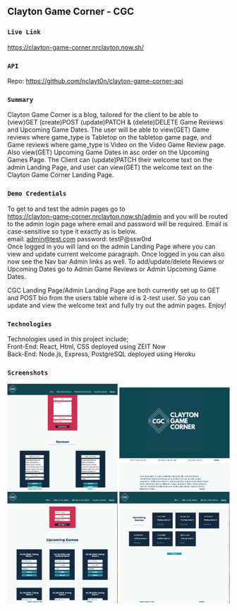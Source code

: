 ## Clayton Game Corner - CGC
### `Live Link`
https://clayton-game-corner.nrclayton.now.sh/
### `API`
Repo: https://github.com/nclayt0n/clayton-game-corner-api
### `Summary`
Clayton Game Corner is a blog, tailored for the client to be able to (view)GET (create)POST (update)PATCH & (delete)DELETE Game Reviews and Upcoming Game Dates. The user will be able to view(GET) Game reviews where game_type is Tabletop on the tabletop game page, and Game reviews where game_type is Video on the Video Game Review page. Also view(GET) Upcoming Game Dates in asc order on the Upcoming Games Page. The Client can (update)PATCH their welcome text on the admin Landing Page, and user can view(GET) the welcome text on the Clayton Game Corner Landing Page.

### `Demo Credentials`
To get to and test the admin pages go to 
<br/>
https://clayton-game-corner.nrclayton.now.sh/admin and you will be routed to the admin login page where email and password will be required.
Email is case-sensitive so type it exactly as is below.
<br/>
email: admin@test.com
password: testP@ssw0rd
<br/>
Once logged in you will land on the admin Landing Page where you can view and update current welcome paragraph. Once logged in you can also now see the Nav bar Admin links as well. To add/update/delete Reviews or Upcoming Dates go to Admin Game Reviews or Admin Upcoming Game Dates.

CGC Landing Page/Admin Landing Page are both currently set up to GET and POST bio from the users table where id is 2-test user. So you can update and view the welcome text and fully try out the admin pages. Enjoy!

### `Technologies`
Technologies used in this project include;<br/>
Front-End: React, Html, CSS
deployed using ZEIT Now<br/>
Back-End: Node.js, Express, PostgreSQL
deployed using Heroku

### `Screenshots`
<img src='/src/images/admin-review.png' alt="Admin Game Review" width='250'>
<img src='/src/images/Home.png' alt='Home Page' width='250>
<img src='/src/images/review.png' alt='Game Review Page' width='250'>
<img src='/src/images/admin-upcoming.png' alt='Admin Upcoming Game Page' width='250'>
<img src='/src/images/upcoming.png' alt='Upcoming Page' width='250'>

